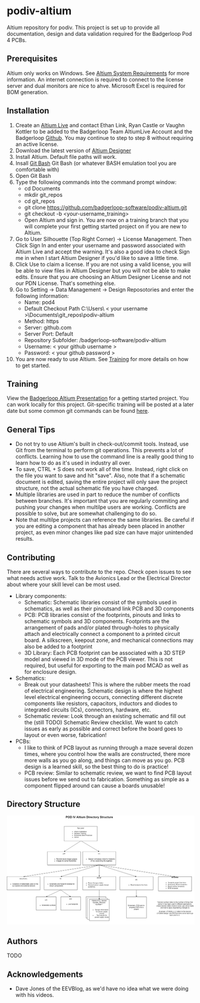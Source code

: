 # podiv-altium
Altium repository for podiv. This project is set up to provide all documentation, design and data validation required for the Badgerloop Pod 4 PCBs.

## Prerequisites
Altium only works on Windows. See  [Altium System Requirements](https://www.altium.com/documentation/18.0/display/ADES/Altium+Designer+-+((System+Requirements))") for more information. An internet connection is required to connect to the license server and dual monitors are nice to ahve. Microsoft Excel is required for BOM generation.

## Installation
1. Create an [Altium Live](https://live.altium.com/#Join") and contact Ethan Link, Ryan Castle or Vaughn Kottler to be added to the Badgerloop Team AltiumLive Account and the Badgerloop [Github](https://github.com/badgerloop-software"). You may continue to step to step 8 without requiring an active license.
2. Download the latest version of [Altium Designer](https://www.altium.com/products/downloads) 
3.  Install Altium. Default file paths will work.
4. Insall [Git Bash](https://gitforwindows.org/") Git Bash (or whatever BASH emulation tool you are comfortable with)
5. Open Git Bash
6. Type the following commands into the command prompt window:
   + cd Documents
   + mkdir git_repos
   + cd git_repos
   + git clone https://github.com/badgerloop-software/podiv-altium.git
   + git checkout -b <your-username_training>
   + Open Altium and sign in. You are now on a training branch that you will complete your first getting started project on if you are new to Altium. 
7. Go to User Silhouette (Top Right Corner) -> License Management. Then Click Sign In and enter your username and password associated with Altium Live and accept the warning. It's also a good idea to check Sign me in when I start Altium Designer if you'd like to save a little time.
8. Click Use to claim a license. If you are not using a valid license, you will be able to view files in Altium Designer but you will not be able to make edits. Ensure that you are choosing an Altium Designer License and not our PDN License. That's something else. 
9. Go to Setting -> Data Management -> Design Reposotories and enter the following information:
   + Name: pod4
   + Default Checkout Path C:\Users\ < your username >\Documents\git_repos\podiv-altium
   + Method: https
   + Server: github.com
   + Server Port: Default
   + Repository Subfolder: /badgerloop-software/podiv-altium
   + Username: < your github username >
   + Password: < your github password > 
10. You are now ready to use Altium. See [Training](#training) for more details on how to get started. 

## Training
View the [Badgerloop Altium Presentation](https://uwmadison.box.com/s/2sdt8kfaeyde04sg8edn62u7vtrdsiyx") for a getting started project. You can work locally for this project. Git-specific training will be posted at a later date but some common git commands can be found [here](http://rogerdudler.github.io/git-guide/). 

## General Tips
+ Do not try to use Altium's built in check-out/commit tools. Instead, use Git from the terminal to perform git operations. This prevents a lot of conflicts. Learning how to use the command line is a really good thing to learn how to do as it's used in industry all over.
+ To save, CTRL + S does not work all of the time. Instead, right click on the file you want to save and hit "save". Also, note that if a schematic document is edited, saving the entire project will only save the project structure, not the actual schematic file you have changed. 
+ Multiple libraries are used in part to reduce the number of conflicts between branches. It's important that you are regularly commiting and pushing your changes when multilpe users are working. Conflicts are possible to solve, but are somewhat challenging to do so. 
+ Note that multilpe projects can reference the same libraries. Be careful if you are editing a component that has already been placed in another project, as even minor changes like pad size can have major unintended results. 

## Contributing
There are several ways to contribute to the repo. Check open issues to see what needs active work. Talk to the Avionics Lead or the Electrical Director about where your skill level can be most used.
+ Library components:
   + Schematic: Schematic libraries consist of the symbols used in schematics, as well as their pinoutsand link PCB and 3D components
   + PCB: PCB libraries consist of the footprints, pinouts and links to schematic symbols and 3D components. Footprints are the arrangement of pads and/or plated through-holes to physically attach and electrically connect a component to a printed circuit board. A silkscreen, keepout zone, and mechanical connections may also be added to a footprint
   + 3D Library: Each PCB footprint can be associated with a 3D STEP model and viewed in 3D mode of the PCB viewer. This is not required, but useful for exporting to the main pod MCAD as well as for enclosure design. 
+ Schematics:
   + Break out your datasheets! This is where the rubber meets the road of electrical engineering. Schematic design is where the highest level electrical engineering occurs, connecting different discrete components like resistors, capacitors, inductors and diodes to integrated circuits (ICs), connectors, hardware, etc. 
   + Schematic review: Look through an existing schematic and fill out the (still TODO) Schematic Review checklist. We want to catch issues as early as possible and correct before the board goes to layout or even worse, fabrication! 
+ PCBs:
   + I like to think of PCB layout as running through a maze several dozen times, where you control how the walls are constructed, there more more walls as you go along, and things can move as you go. PCB design is a learned skill, so the best thing to do is practice!
   + PCB review: Similar to schematic review, we want to find PCB layout issues before we send out to fabrication. Something as simple as a component flipped around can cause a boards unusable! 

## Directory Structure
![Directory_Structure](https://github.com/badgerloop-software/podiv-altium/blob/master/pdf/directory_structure.png "Directory Structure")

## Authors
TODO

## Acknowledgements
+ Dave Jones of the EEVBlog, as we'd have no idea what we were doing with his videos.
